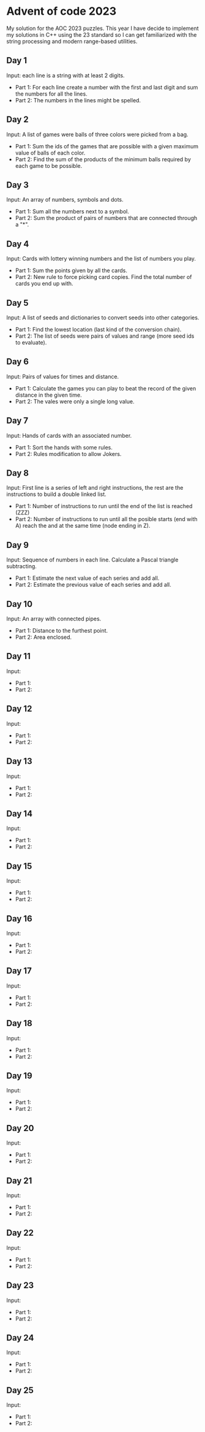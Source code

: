 # Advent of code 2023

My solution for the AOC 2023 puzzles. This year I have decide to implement my
solutions in C++ using the 23 standard so I can get familiarized with the string
processing and modern range-based utilities.

## Day 1

Input: each line is a string with at least 2 digits.

- Part 1: For each line create a number with the first and last digit and sum
  the numbers for all the lines.
- Part 2: The numbers in the lines might be spelled.

## Day 2

Input: A list of games were balls of three colors were picked from a bag.

- Part 1: Sum the ids of the games that are possible with a given maximum value
  of balls of each color.
- Part 2: Find the sum of the products of the minimum balls required by each
  game to be possible.

## Day 3

Input: An array of numbers, symbols and dots.

- Part 1: Sum all the numbers next to a symbol.
- Part 2: Sum the product of pairs of numbers that are connected through a "*".

## Day 4

Input: Cards with lottery winning numbers and the list of numbers you play.

- Part 1: Sum the points given by all the cards.
- Part 2: New rule to force picking card copies. Find the total number of cards
  you end up with.

## Day 5

Input: A list of seeds and dictionaries to convert seeds into other categories.

- Part 1: Find the lowest location (last kind of the conversion chain).
- Part 2: The list of seeds were pairs of values and range (more seed ids to
  evaluate).

## Day 6

Input: Pairs of values for times and distance.

- Part 1: Calculate the games you can play to beat the record of the given
  distance in the given time.
- Part 2: The vales were only a single long value.

## Day 7

Input: Hands of cards with an associated number.

- Part 1: Sort the hands with some rules.
- Part 2: Rules modification to allow Jokers.

## Day 8

Input: First line is a series of left and right instructions, the rest are the
instructions to build a double linked list.

- Part 1: Number of instructions to run until the end of the list is reached
  (ZZZ)
- Part 2: Number of instructions to run until all the posible starts (end with
  A) reach the and at the same time (node ending in Z).

## Day 9

Input: Sequence of numbers in each line. Calculate a Pascal triangle
subtracting.

- Part 1: Estimate the next value of each series and add all.
- Part 2: Estimate the previous value of each series and add all.

## Day 10

Input: An array with connected pipes.

- Part 1: Distance to the furthest point.
- Part 2: Area enclosed.

## Day 11

Input:

- Part 1:
- Part 2:

## Day 12

Input:

- Part 1:
- Part 2:

## Day 13

Input:

- Part 1:
- Part 2:

## Day 14

Input:

- Part 1:
- Part 2:

## Day 15

Input:

- Part 1:
- Part 2:

## Day 16

Input:

- Part 1:
- Part 2:

## Day 17

Input:

- Part 1:
- Part 2:

## Day 18

Input:

- Part 1:
- Part 2:

## Day 19

Input:

- Part 1:
- Part 2:

## Day 20

Input:

- Part 1:
- Part 2:

## Day 21

Input:

- Part 1:
- Part 2:

## Day 22

Input:

- Part 1:
- Part 2:

## Day 23

Input:

- Part 1:
- Part 2:

## Day 24

Input:

- Part 1:
- Part 2:

## Day 25

Input:

- Part 1:
- Part 2:

